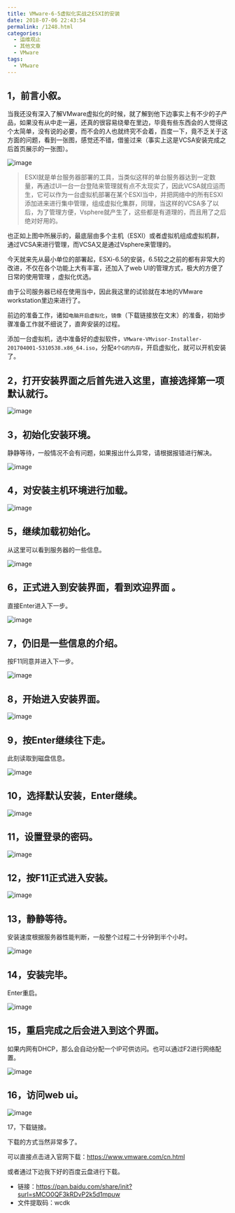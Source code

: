 ```yaml
---
title: VMware-6-5虚拟化实战之ESXI的安装
date: 2018-07-06 22:43:54
permalink: /1248.html
categories:
  - 运维观止
  - 其他文章
  - VMware
tags:
  - VMware
---
```


## 1，前言小叙。

当我还没有深入了解VMware虚拟化的时候，就了解到他下边事实上有不少的子产品，如果没有从中走一遍，还真的很容易绕晕在里边，毕竟有些东西会的人觉得这个太简单，没有说的必要，而不会的人也就终究不会着，百度一下，竟不乏关于这方面的问题，看到一张图，感觉还不错，借鉴过来（事实上这是VCSA安装完成之后首页展示的一张图）。

![image](https://tva3.sinaimg.cn/large/008k1Yt0ly1grx7l9vb56j30cw07ywg0.jpg)

> ESXI就是单台服务器部署的工具，当类似这样的单台服务器达到一定数量，再通过UI一台一台登陆来管理就有点不太现实了，因此VCSA就应运而生，它可以作为一台虚拟机部署在某个ESXI当中，并把网络中的所有ESXI添加进来进行集中管理，组成虚拟化集群，同理，当这样的VCSA多了以后，为了管理方便，Vsphere就产生了，这些都是有道理的，而且用了之后绝对好用的。

也正如上图中所展示的，最底层由多个主机（ESXI）或者虚拟机组成虚拟机群，通过VCSA来进行管理，而VCSA又是通过Vsphere来管理的。

今天就来先从最小单位的部署起，ESXi-6.5的安装，6.5较之之前的都有非常大的改进，不仅在各个功能上大有丰富，还加入了web UI的管理方式，极大的方便了日常的使用管理 ，虚拟化优选。

由于公司服务器已经在使用当中，因此我这里的试验就在本地的VMware workstation里边来进行了。

前边的准备工作，诸如`电脑开启虚拟化`，`镜像`（下载链接放在文末）的准备，初始步骤准备工作就不细说了，直奔安装的过程。

添加一台虚拟机，选中准备好的虚拟软件，`VMware-VMvisor-Installer-201704001-5310538.x86_64.iso`，分配`4个G的内存`，开启虚拟化，就可以开机安装了。

## 2，打开安装界面之后首先进入这里，直接选择第一项默认就行。

![image](https://tvax2.sinaimg.cn/large/008k1Yt0ly1grx7lkvo2fj30hh0c5432.jpg)

## 3，初始化安装环境。

静静等待，一般情况不会有问题，如果报出什么异常，请根据报错进行解决。

![image](https://tva2.sinaimg.cn/large/008k1Yt0ly1grx7lqw9zjj30vf0iydmh.jpg)

## 4，对安装主机环境进行加载。

![image](https://tvax1.sinaimg.cn/large/008k1Yt0ly1grx7lyzuplj30vb0nzn3e.jpg)

## 5，继续加载初始化。

从这里可以看到服务器的一些信息。

![image](https://tva4.sinaimg.cn/large/008k1Yt0ly1grx7m3t3qqj60v90o145b02.jpg)

## 6，正式进入到安装界面，看到欢迎界面 。

直接Enter进入下一步。

![image](https://tvax2.sinaimg.cn/large/008k1Yt0ly1grx7m9pd6lj30mo0idn2i.jpg)

## 7，仍旧是一些信息的介绍。

按F11同意并进入下一步。

![image](https://tvax3.sinaimg.cn/large/008k1Yt0ly1grx7mfn5xij30n90k27b5.jpg)

## 8，开始进入安装界面。

![image](https://tvax2.sinaimg.cn/large/008k1Yt0ly1grx7ml3y0xj30mo0ib0xe.jpg)

## 9，按Enter继续往下走。

此刻读取到磁盘信息。

![image](https://tvax4.sinaimg.cn/large/008k1Yt0ly1grx7mq7r8jj30lj0khgri.jpg)

## 10，选择默认安装，Enter继续。

![image](https://tvax1.sinaimg.cn/large/008k1Yt0ly1grx7mxzlnkj30k30k4te2.jpg)

## 11，设置登录的密码。

![image](https://tva2.sinaimg.cn/large/008k1Yt0ly1grx7nbjlzij60kw0jptdm02.jpg)

## 12，按F11正式进入安装。

![image](https://tvax1.sinaimg.cn/large/008k1Yt0ly1grx7nj0k3xj30lw0jewjn.jpg)

## 13，静静等待。

安装速度根据服务器性能判断，一般整个过程二十分钟到半个小时。

![image](https://tva2.sinaimg.cn/large/008k1Yt0ly1grx7no5bydj30i00i142j.jpg)

## 14，安装完毕。

Enter重启。

![image](https://tvax2.sinaimg.cn/large/008k1Yt0ly1grx7nvb0n8j30jc0jtn2l.jpg)

## 15，重启完成之后会进入到这个界面。

如果内网有DHCP，那么会自动分配一个IP可供访问。也可以通过F2进行网络配置。

![image](https://tva1.sinaimg.cn/large/008k1Yt0ly1grx7o2i3wsj30vy0oh10v.jpg)

## 16，访问web ui。

![image](https://tvax1.sinaimg.cn/large/008k1Yt0ly1grx7o9ut7ij31330m8aqz.jpg)

17，下载链接。

下载的方式当然非常多了。

可以直接点击进入官网下载：https://www.vmware.com/cn.html

或者通过下边我下好的百度云盘进行下载。

- 链接：https://pan.baidu.com/share/init?surl=sMCO0QF3kRDvP2k5d1mpuw
- 文件提取码：wcdk
